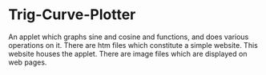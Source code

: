 # Trig-Curve-Plotter
An applet which graphs sine and cosine and functions, and does various operations on it.
There are htm files which constitute a simple website. This website houses the applet.
There are image files which are displayed on web pages.
